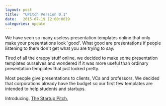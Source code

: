 ```yaml
---
layout: post
title:  "UPitch Version 0.1"
date:   2015-07-19 12:00:0019
categories: update
---
```



We have seen so many useless presentation templates online that only make your presentations look 'good'. What good are presentations if people listening to them don't get what you are trying to say.

Tired of all the crappy stuff online, we decided to make some presentation templates ourselves and wondered if it was more useful than ordinary presentation templates that just looked pretty.

Most people give presentations to clients, VCs and professors. We decided that corporations already have the budget so our first few templates are intended to help students and startups.

Introducing, [The Startup Pitch](http://upitch.co/startup-pitch/), 


<!-- You’ll find this post in your `_posts` directory. Go ahead and edit it and re-build the site to see your changes. You can rebuild the site in many different ways, but the most common way is to run `jekyll serve`, which launches a web server and auto-regenerates your site when a file is updated.

To add new posts, simply add a file in the `_posts` directory that follows the convention `YYYY-MM-DD-name-of-post.ext` and includes the necessary front matter. Take a look at the source for this post to get an idea about how it works.

Jekyll also offers powerful support for code snippets:

{% highlight ruby %}
def print_hi(name)
  puts "Hi, #{name}"
end
print_hi('Tom')
#=> prints 'Hi, Tom' to STDOUT.
{% endhighlight %}

Check out the [Jekyll docs][jekyll] for more info on how to get the most out of Jekyll. File all bugs/feature requests at [Jekyll’s GitHub repo][jekyll-gh]. If you have questions, you can ask them on [Jekyll’s dedicated Help repository][jekyll-help].

[jekyll]:      http://jekyllrb.com
[jekyll-gh]:   https://github.com/jekyll/jekyll
[jekyll-help]: https://github.com/jekyll/jekyll-help
 -->